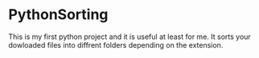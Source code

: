 # PythonSorting
This is my first python project and it is useful at least for me.
It sorts your dowloaded files into diffrent folders depending on the extension.

